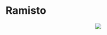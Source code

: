 # Ramisto

<p align="center"><img src="https://media.giphy.com/media/9eLbjOcGOpmY8/giphy.gif"></p>



